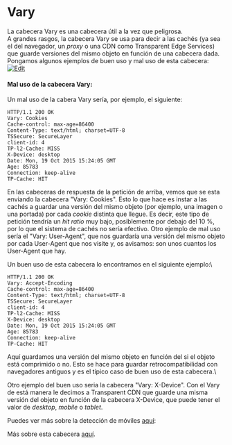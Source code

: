 # Vary

La cabecera Vary es una cabecera útil a la vez que peligrosa.\
A grandes rasgos, la cabecera Vary se usa para decir a las cachés (ya sea el del navegador, un _proxy_ o una CDN como Transparent Edge Services) que guarde versiones del mismo objeto en función de una cabecera dada. Pongamos algunos ejemplos de buen uso y mal uso de esta cabecera:[![Edit](https://soporte.transparentcdn.com/images/edit.png)](https://soporte.transparentcdn.com/projects/incidencias/wiki/Cabecera\_Vary/edit?section=2)

#### Mal uso de la cabecera Vary:

Un mal uso de la cabera Vary sería, por ejemplo, el siguiente:

```
HTTP/1.1 200 OK
Vary: Cookies
Cache-control: max-age=86400
Content-Type: text/html; charset=UTF-8
TSSecure: SecureLayer
client-id: 4
TP-l2-Cache: MISS
X-Device: desktop
Date: Mon, 19 Oct 2015 15:24:05 GMT
Age: 85783
Connection: keep-alive
TP-Cache: HIT
```

En las cabeceras de respuesta de la petición de arriba, vemos que se esta enviando la cabecera "Vary: Cookies". Esto lo que hace es instar a las cachés a guardar una versión del mismo objeto (por ejemplo, una imagen o una portada) por cada _cookie_ distinta que llegue. Es decir, este tipo de petición tendría un _hit ratio_ muy bajo, posiblemente por debajo del 10 %, por lo que el sistema de cachés no sería efectivo. Otro ejemplo de mal uso sería el "Vary: User-Agent", que nos guardaría una versión del mismo objeto por cada User-Agent que nos visite y, os avisamos: son unos cuantos los User-Agent que hay.

Un buen uso de esta cabecera lo encontramos en el siguiente ejemplo:\


```
HTTP/1.1 200 OK
Vary: Accept-Encoding
Cache-control: max-age=86400
Content-Type: text/html; charset=UTF-8
TSSecure: SecureLayer
client-id: 4
TP-l2-Cache: MISS
X-Device: desktop
Date: Mon, 19 Oct 2015 15:24:05 GMT
Age: 85783
Connection: keep-alive
TP-Cache: HIT
```

Aquí guardamos una versión del mismo objeto en función del si el objeto está comprimido o no. Esto se hace para guardar retrocompatibilidad con navegadores antiguos y es el típico caso de buen uso de esta cabecera.\


Otro ejemplo del buen uso seria la cabecera "Vary: X-Device". Con el Vary de está manera le decimos a Transparent CDN que guarde una misma versión del objeto en función de la cabecera X-Device, que puede tener el valor de _desktop_, _mobile_ o _tablet_.&#x20;

Puedes ver más sobre la detección de móviles [aquí](../funcionalidades/deteccion-de-dispositivos.md):

Más sobre esta cabecera [aquí](http://www.w3.org/Protocols/rfc2616/rfc2616-sec14.htm).
